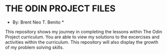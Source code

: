# THE ODIN PROJECT FILES #
* By: Brent Neo T. Benito *

This repository shows my journey in completing the lessons within The Odin Project curriculum. You are able to view my solutions to the excercises and activities within the curriculum. This repository will also display the growth of my problem solving skills. 